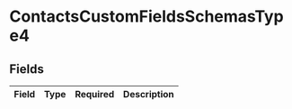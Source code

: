 # ContactsCustomFieldsSchemasType4


## Fields

| Field       | Type        | Required    | Description |
| ----------- | ----------- | ----------- | ----------- |